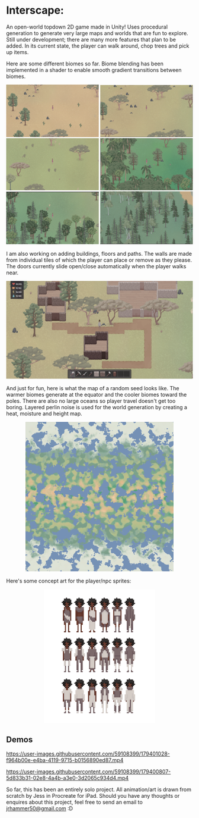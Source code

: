 # Interscape: 
An open-world topdown 2D game made in Unity! Uses procedural generation to generate very large maps and worlds that are fun to explore. Still under development; there are many more features that plan to be added. In its current state, the player can walk around, chop trees and pick up items.

Here are some different biomes so far. Biome blending has been implemented in a shader to enable smooth gradient transitions between biomes. 
<p align="center">
  <img src="Images/Desert.png" width="250" title="Desert">
  <img src="Images/Savanna.png" width="250" title="Savanna">
  <img src="Images/Grassland.png" width="250" title="Grassland">
  <img src="Images/Rainforest.png" width="250" title="Rainforest">
  <img src="Images/Forest.png" width="250" title="Forest">
  <img src="Images/Taiga.png" width="250" title="Taiga">
</p>

I am also working on adding buildings, floors and paths. The walls are made from individual tiles of which the player can place or remove as they please. The doors currently slide open/close automatically when the player walks near.
<p align="center">
  <img src="Images/Buildings.png" width="600" >
</p>

And just for fun, here is what the map of a random seed looks like. The warmer biomes generate at the equator and the cooler biomes toward the poles. There are also no large oceans so player travel doesn't get too boring. Layered perlin noise is used for the world generation by creating a heat, moisture and height map.
<p align="center">
  <img src="Images/Map.png" width="400" >
</p>

Here's some concept art for the player/npc sprites:
<p align="center">
  <img src="Images/CharacterConcepts.gif" width="300" >
</p>

## Demos
https://user-images.githubusercontent.com/59108399/179401028-f964b00e-e4ba-4119-9715-b0156890ed87.mp4

https://user-images.githubusercontent.com/59108399/179400807-5d833b31-02e8-4a4b-a3e0-3d2065c934d4.mp4

So far, this has been an entirely solo project. All animation/art is drawn from scratch by Jess in Procreate for iPad. 
Should you have any thoughts or enquires about this project, feel free to send an email to jrhammer50@gmail.com :D
